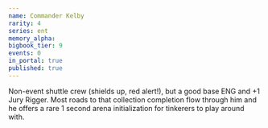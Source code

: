 ```yaml
---
name: Commander Kelby
rarity: 4
series: ent
memory_alpha:
bigbook_tier: 9
events: 0
in_portal: true
published: true
---
```


Non-event shuttle crew (shields up, red alert!), but a good base ENG and +1 Jury Rigger. Most roads to that collection completion flow through him and he offers a rare 1 second arena initialization for tinkerers to play around with.

